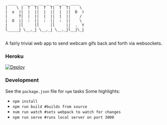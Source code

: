 ```
 ____   __ __  __ __  __ __  ____  
|    \ |  T  T|  T  T|  T  T|    \ 
|  o  )|  |  ||  |  ||  |  ||  D  )
|     T|  |  ||  |  ||  |  ||    / 
|  O  ||  :  ||  :  ||  :  ||    \ 
|     |l     |l     |l     ||  .  Y
l_____j \__,_j \__,_j \__,_jl__j\_j
                                   
```

A fairly trivial web app to send webcam gifs back and forth via websockets.

### Heroku
[![Deploy](https://www.herokucdn.com/deploy/button.svg)](https://heroku.com/deploy)

### Development
See the `package.json` file for `npm` tasks
Some highlights:

* `npm install`
* `npm run build #builds from source`
* `num run watch #sets webpack to watch for changes`
* `npm run serve #runs local server on port 3000`
